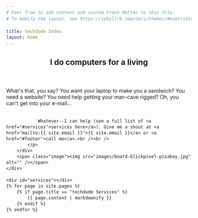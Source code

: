 ```yaml
---
# Feel free to add content and custom Front Matter to this file.
# To modify the layout, see https://jekyllrb.com/docs/themes/#overriding-theme-defaults

title: techdude Index
layout: home
---
```


<section id="intro" class="main">
    <div class="spotlight">
        <div class="content">
            <header class="major">
                <h2>I do computers for a living</h2>
            </header>
            <p>What's that, you say? You want your laptop to make you a sandwich? You need a website? You need help getting your man-cave rigged? Oh, you can't get into your e-mail...<br /><br /> 

                Whatever--I can help (see a full list of <a href="#services">services here</a>). Give me a shout at <a href="mailto:{{ site.email }}">{{ site.email }}</a> or <a href="#footer">call me</a>.<br /><br />
            </p>
        </div>
        <span class="image"><img src="images/board-blickpixel-pixabay.jpg" alt="" /></span>
    </div>

    <div id="services"></div>
    {% for page in site.pages %}
        {% if page.title == "techdude Services" %}
            {{ page.content | markdownify }}
        {% endif %}
    {% endfor %}
</section>


